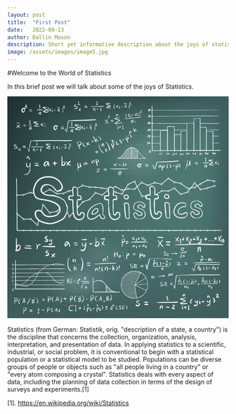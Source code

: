 ```yaml
---
layout: post
title:  "First Post"
date:   2022-09-13
author: Dallin Mason
description: Short yet informative description about the joys of statistics
image: /assets/images/image5.jpg
---
```

#Welcome to the World of Statistics

In this brief post we will talk about some of the joys of Statistics. 



![Figure](https://raw.githubusercontent.com/dallinmason/stat386-projects/main/assets/images/statistics.jpg)




Statistics (from German: Statistik, orig. "description of a state, a country") is the discipline that concerns the collection, organization, analysis, interpretation, and presentation of data.
In applying statistics to a scientific, industrial, or social problem, it is conventional to begin with a statistical population or a statistical model to be studied. 
Populations can be diverse groups of people or objects such as "all people living in a country" or "every atom composing a crystal". 
Statistics deals with every aspect of data, including the planning of data collection in terms of the design of surveys and experiments.[1] 
















[1]. https://en.wikipedia.org/wiki/Statistics




